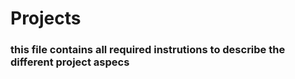 # Projects
### this file contains all required instrutions to describe the different project aspecs
